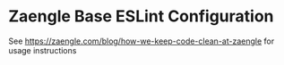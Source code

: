 # Zaengle Base ESLint Configuration

See https://zaengle.com/blog/how-we-keep-code-clean-at-zaengle for usage instructions